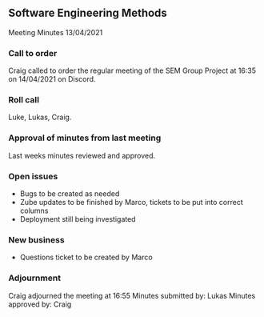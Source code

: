 ## Software Engineering Methods
Meeting Minutes
13/04/2021

###	Call to order
Craig called to order the regular meeting of the SEM Group Project at 16:35 on 14/04/2021 on Discord.

###	Roll call
Luke, Lukas, Craig.

###	Approval of minutes from last meeting
Last weeks minutes reviewed and approved.

###    Open issues
-	Bugs to be created as needed
-   Zube updates to be finished by Marco, tickets to be put into correct columns
-   Deployment still being investigated

###	New business
-   Questions ticket to be created by Marco

###	Adjournment
Craig adjourned the meeting at 16:55
Minutes submitted by:  Lukas
Minutes approved by:  Craig
